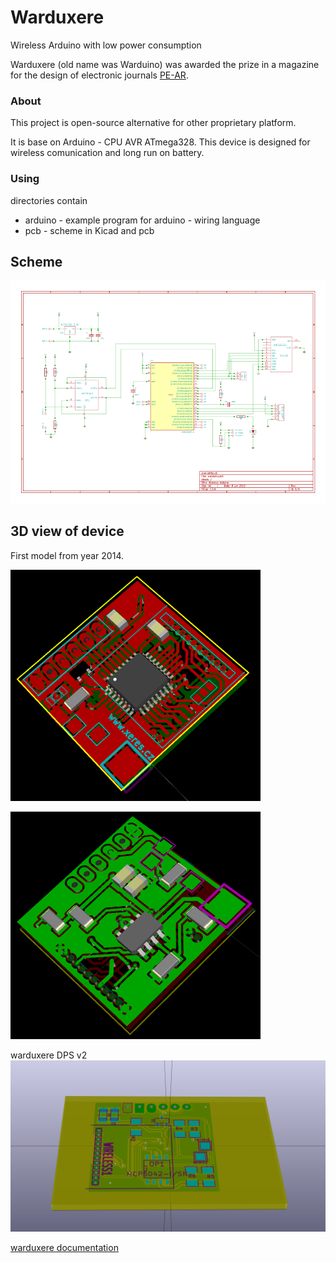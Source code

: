 Warduxere
===========================================
Wireless Arduino with low power consumption

Warduxere (old name was Warduino) was awarded the prize in a magazine for the design of electronic journals [PE-AR](http://www.aradio.cz/). 
### About ###
This project is open-source alternative for other proprietary platform.

It is base on Arduino - CPU AVR ATmega328.
This device is designed for wireless comunication and long run on battery.



### Using 
directories contain
- arduino - example program for arduino - wiring language
- pcb - scheme in Kicad and pcb

## Scheme
![Scheme](warduxere-scheme.png)

## 3D view of device
First model from year 2014.

![3D view top](warduxere1.png)

![3D view bottom](warduxere2.png)



warduxere DPS v2
![3D view warduxere DPS v2](warduxere-dps-v2.png)




[warduxere documentation](https://blog.josefjebavy.cz/warduxere)

